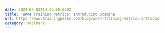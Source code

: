 ```yaml
---
date: 2024-02-03T14:45:06.050Z
title: 'WKO4 Training Metrics: Introducing Stamina'
url: https://www.trainingpeaks.com/blog/wko4-training-metrics-introducing-stamina/
category: bookmark
---
```

